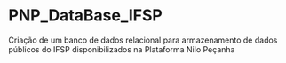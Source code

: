 # PNP_DataBase_IFSP
Criação de um banco de dados relacional para armazenamento de dados públicos do IFSP disponibilizados na Plataforma Nilo Peçanha
